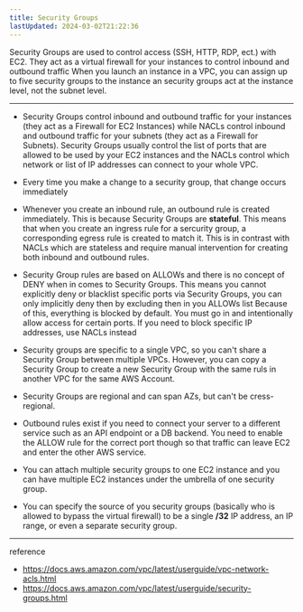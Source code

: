 ```yaml
---
title: Security Groups
lastUpdated: 2024-03-02T21:22:36
---
```


Security Groups are used to control access (SSH, HTTP, RDP, ect.) with EC2.
They act as a virtual firewall for your instances to control inbound and outbound traffic When you launch an instance in a VPC, you can assign up to five security groups to the instance an security groups act at the instance level, not the subnet level.

---

- Security Groups control inbound and outbound traffic for your instances (they act as a Firewall for EC2 Instances) while NACLs control inbound and outbound traffic for your subnets (they act as a Firewall for Subnets). Security Groups usually control the list of ports that are allowed to be used by your EC2 instances and the NACLs control which network or list of IP addresses can connect to your whole VPC.

- Every time you make a change to a security group, that change occurs immediately

- Whenever you create an inbound rule, an outbound rule is created immediately. This is because Security Groups are **stateful**. This means that when you create an ingress rule for a sercurity group, a corresponding egress rule is created to match it. This is in contrast with NACLs which are stateless and require manual intervention for creating both inbound and outbound rules.

- Security Group rules are based on ALLOWs and there is no concept of DENY when in comes to Security Groups. This means you cannot explicitly deny or blacklist specific ports via Security Groups, you can only implicitly deny then by excluding then in you ALLOWs list
    Because of this, everything is blocked by default. You must go in and intentionally allow access for certain ports. If you need to block specific IP addresses, use NACLs instead

- Security groups are specific to a single VPC, so you can't share a Security Group between multiple VPCs. However, you can copy a Security Group to create a new Security Group with the same ruls in another VPC for the same AWS Account.

- Security Groups are regional and can span AZs, but can't be cress-regional.

- Outbound rules exist if you need to connect your server to a different service such as an API endpoint or a DB backend. You need to enable the ALLOW rule for the correct port though so that traffic can leave EC2 and enter the other AWS service.

- You can attach multiple security groups to one EC2 instance and you can have multiple EC2 instances under the umbrella of one security group.

- You can specify the source of you security groups (basically who is allowed to bypass the virtual firewall) to be a single **/32** IP address, an IP range, or even a separate security group.

---
reference
- https://docs.aws.amazon.com/vpc/latest/userguide/vpc-network-acls.html
- https://docs.aws.amazon.com/vpc/latest/userguide/security-groups.html